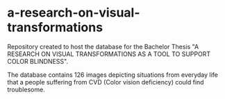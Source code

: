 # a-research-on-visual-transformations
Repository created to host the database for the Bachelor Thesis "A RESEARCH ON VISUAL TRANSFORMATIONS AS A TOOL TO SUPPORT COLOR BLINDNESS".

The database contains 126 images depicting situations from everyday life that a people suffering from CVD (Color vision deficiency) could find troublesome.
